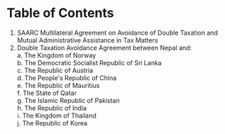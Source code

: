 # Table of Contents 
1. SAARC Multilateral Agreement on Avoidance of Double Taxation and Mutual Administrative Assistance in Tax Matters 
2. Double Taxation Avoidance Agreement between Nepal and:   
    a.  The Kingdom of Norway  
    b.  The Democratic Socialist Republic of Sri Lanka  
    c.  The Republic of Austria  
    d.  The People's Republic of China  
    e.  The Republic of Mauritius  
    f.  The State of Qatar  
    g.  The Islamic Republic of Pakistan  
    h.  The Republic of India  
    i.  The Kingdom of Thailand  
    j. The Republic of Korea